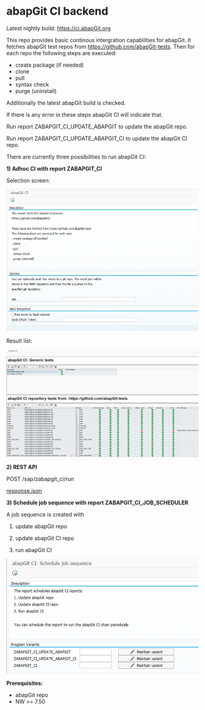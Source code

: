 # abapGit CI backend

Latest nightly build: https://ci.abapGit.org

This repo provides basic continous intergration capabilities for abapGit.
It fetches abapGit test repos from https://github.com/abapGit-tests. Then
for each repo the following steps are executed:
- create package (if needed)
- clone
- pull
- syntax check
- purge (uninstall)

Additionally the latest abapGit build is checked.

If there is any error in these steps abapGit CI will indicate that.

Run report ZABAPGIT_CI_UPDATE_ABAPGIT to update the abapGit repo.

Run report ZABAPGIT_CI_UPDATE_ABAPGIT_CI to update the abapGit CI repo.

There are currently three possibilities to run abapGit CI:

**1) Adhoc CI with report ZABAPGIT_CI**

Selection screen:

![abapGit CI selection screen](/img/ZABAPGIT_CI_selection_screen.png)

Result list:

![abapGit CI results](/img/ZABAPGIT_CI_result.png)

**2) REST API**

POST /sap/zabapgit_ci/run

[response.json](/test/response.json)

**3) Schedule job sequence with report ZABAPGIT_CI_JOB_SCHEDULER**

A job sequence is created with

1) update abapGit repo

2) update abapGit CI repo

3) run abapGit CI

![abapGit CI job scheduler](/img/ZABAPGIT_CI_JOB_SCHEDULER.png)

**Prerequisites:**
- abapGit repo
- NW >= 7.50

